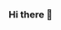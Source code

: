 ### Hi there 👋

<!--
**AlefSloan/AlefSloan** is a ✨ _special_ ✨ repository because its `README.md` (this file) appears on your GitHub profile.

Here are some ideas to get you started:

[![Anurag's GitHub stats](https://github-readme-stats.vercel.app/api?username=AlefSloan)](https://github.com/anuraghazra/github-readme-stats)
![Anurag's GitHub stats](https://github-readme-stats.vercel.app/api?username=AlefSloan&show_icons=true&theme=radical)
- 🔭 I’m currently working on ...
- 🌱 I’m currently learning ...
- 👯 I’m looking to collaborate on ...
- 🤔 I’m looking for help with ...
- 💬 Ask me about ...
- 📫 How to reach me: ...
- 😄 Pronouns: ...
- ⚡ Fun fact: ...
-->
